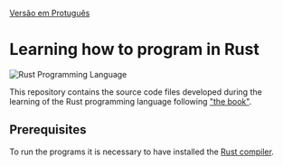 [Versão em Protuguês](./README.md)

# Learning how to program in Rust

![Rust Programming Language](https://www.rust-lang.org/static/images/rust-logo-blk.svg)

This repository contains the source code files developed during the learning of the Rust programming language following ["the book"](https://doc.rust-lang.org/book/).

## Prerequisites

To run the programs it is necessary to have installed the [Rust compiler](https://www.rust-lang.org/tools/install).